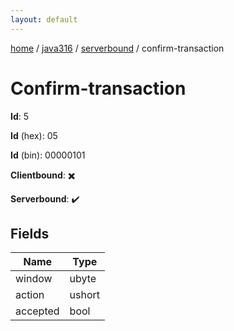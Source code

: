 ```yaml
---
layout: default
---
```


[home](/)  /  [java316](/protocol/java316)  /  [serverbound](/protocol/java316/serverbound)  /  confirm-transaction

# Confirm-transaction

**Id**: 5

**Id** (hex): 05

**Id** (bin): 00000101

**Clientbound**: ✖️

**Serverbound**: ✔️

## Fields

Name | Type
---|---
window | ubyte
action | ushort
accepted | bool

